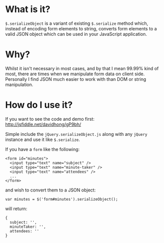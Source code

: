 
# What is it?

`$.serializeObject` is a variant of existing `$.serialize` method which, instead
of encoding form elements to string, converts form elements to a valid JSON
object which can be used in your JavaScript application.

# Why?

Whilst it isn't necessary in most cases, and by that I mean 99.99% kind of most,
there are times when we manipulate form data on client side. Personally I find
JSON much easier to work with than DOM or string manipulation.

# How do I use it?

If you want to see the code and demo first: http://jsfiddle.net/davidhong/gP9bh/

Simple include the `jQuery.serializeObject.js` along with any `jQuery` instance
and use it like `$.serialize`.

If you have a `form` like the following:

    <form id="minutes">
      <input type="text" name="subject" />
      <input type="text" name="minute-taker" />
      <input type="text" name="attendees" />
      ...
    </form>

and wish to convert them to a JSON object:

    var minutes = $('form#minutes').serializeObject();

will return:

    {
      subject: '',
      minuteTaker: '',
      attendees: ''
    }
